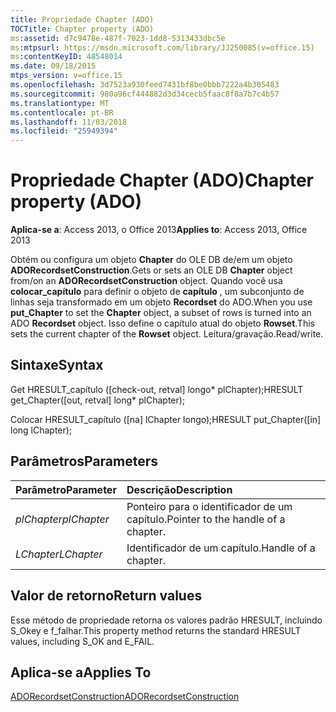 ```yaml
---
title: Propriedade Chapter (ADO)
TOCTitle: Chapter property (ADO)
ms:assetid: d7c9478e-487f-7023-1dd8-5313433dbc5e
ms:mtpsurl: https://msdn.microsoft.com/library/JJ250085(v=office.15)
ms:contentKeyID: 48548014
ms.date: 09/18/2015
mtps_version: v=office.15
ms.openlocfilehash: 3d7523a930feed7431bf8be0bbb7222a4b305483
ms.sourcegitcommit: 980a96cf444882d3d34cecb5faac8f8a7b7c4b57
ms.translationtype: MT
ms.contentlocale: pt-BR
ms.lasthandoff: 11/03/2018
ms.locfileid: "25949394"
---
```

# <a name="chapter-property-ado"></a><span data-ttu-id="561f5-102">Propriedade Chapter (ADO)</span><span class="sxs-lookup"><span data-stu-id="561f5-102">Chapter property (ADO)</span></span>

<span data-ttu-id="561f5-103">**Aplica-se a**: Access 2013, o Office 2013</span><span class="sxs-lookup"><span data-stu-id="561f5-103">**Applies to**: Access 2013, Office 2013</span></span>
 
<span data-ttu-id="561f5-104">Obtém ou configura um objeto **Chapter** do OLE DB de/em um objeto **ADORecordsetConstruction**.</span><span class="sxs-lookup"><span data-stu-id="561f5-104">Gets or sets an OLE DB **Chapter** object from/on an **ADORecordsetConstruction** object.</span></span> <span data-ttu-id="561f5-105">Quando você usa **colocar\_capítulo** para definir o objeto de **capítulo** , um subconjunto de linhas seja transformado em um objeto **Recordset** do ADO.</span><span class="sxs-lookup"><span data-stu-id="561f5-105">When you use **put\_Chapter** to set the **Chapter** object, a subset of rows is turned into an ADO **Recordset** object.</span></span> <span data-ttu-id="561f5-106">Isso define o capítulo atual do objeto **Rowset**.</span><span class="sxs-lookup"><span data-stu-id="561f5-106">This sets the current chapter of the **Rowset** object.</span></span> <span data-ttu-id="561f5-107">Leitura/gravação.</span><span class="sxs-lookup"><span data-stu-id="561f5-107">Read/write.</span></span>

## <a name="syntax"></a><span data-ttu-id="561f5-108">Sintaxe</span><span class="sxs-lookup"><span data-stu-id="561f5-108">Syntax</span></span>

<span data-ttu-id="561f5-109">Get HRESULT\_capítulo (\[check-out, retval\] longo\* plChapter);</span><span class="sxs-lookup"><span data-stu-id="561f5-109">HRESULT get\_Chapter(\[out, retval\] long\* plChapter);</span></span>

<span data-ttu-id="561f5-110">Colocar HRESULT\_capítulo (\[na\] lChapter longo);</span><span class="sxs-lookup"><span data-stu-id="561f5-110">HRESULT put\_Chapter(\[in\] long lChapter);</span></span>

## <a name="parameters"></a><span data-ttu-id="561f5-111">Parâmetros</span><span class="sxs-lookup"><span data-stu-id="561f5-111">Parameters</span></span>

|<span data-ttu-id="561f5-112">Parâmetro</span><span class="sxs-lookup"><span data-stu-id="561f5-112">Parameter</span></span>|<span data-ttu-id="561f5-113">Descrição</span><span class="sxs-lookup"><span data-stu-id="561f5-113">Description</span></span>|
|:--------|:----------|
|<span data-ttu-id="561f5-114">*plChapter*</span><span class="sxs-lookup"><span data-stu-id="561f5-114">*plChapter*</span></span> |<span data-ttu-id="561f5-115">Ponteiro para o identificador de um capítulo.</span><span class="sxs-lookup"><span data-stu-id="561f5-115">Pointer to the handle of a chapter.</span></span>|
|<span data-ttu-id="561f5-116">*LChapter*</span><span class="sxs-lookup"><span data-stu-id="561f5-116">*LChapter*</span></span> |<span data-ttu-id="561f5-117">Identificador de um capítulo.</span><span class="sxs-lookup"><span data-stu-id="561f5-117">Handle of a chapter.</span></span>|

## <a name="return-values"></a><span data-ttu-id="561f5-118">Valor de retorno</span><span class="sxs-lookup"><span data-stu-id="561f5-118">Return values</span></span>

<span data-ttu-id="561f5-119">Esse método de propriedade retorna os valores padrão HRESULT, incluindo S\_Okey e f\_falhar.</span><span class="sxs-lookup"><span data-stu-id="561f5-119">This property method returns the standard HRESULT values, including S\_OK and E\_FAIL.</span></span>

## <a name="applies-to"></a><span data-ttu-id="561f5-120">Aplica-se a</span><span class="sxs-lookup"><span data-stu-id="561f5-120">Applies To</span></span>

[<span data-ttu-id="561f5-121">ADORecordsetConstruction</span><span class="sxs-lookup"><span data-stu-id="561f5-121">ADORecordsetConstruction</span></span>](adorecordsetconstruction-interface-ado.md)


